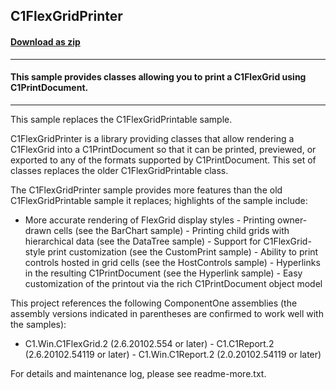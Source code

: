 ## C1FlexGridPrinter
#### [Download as zip](https://minhaskamal.github.io/DownGit/#/home?url=https://github.com/GrapeCity/ComponentOne-WinForms-Samples/tree/master/NetFramework\Reports\C1Preview\CS\C1FlexGridPrintable2\C1FlexGridPrinter)
____
#### This sample provides classes allowing you to print a C1FlexGrid using C1PrintDocument. 
____
This sample replaces the C1FlexGridPrintable sample. 

C1FlexGridPrinter is a library providing classes that allow rendering a C1FlexGrid into a C1PrintDocument so that it can be printed, previewed, or exported to any of the formats supported by C1PrintDocument. This set of classes replaces the older C1FlexGridPrintable class. 

The C1FlexGridPrinter sample provides more features than the old C1FlexGridPrintable sample it replaces; highlights of the sample include: 

- More accurate rendering of FlexGrid display styles - Printing owner-drawn cells (see the BarChart sample) - Printing child grids with hierarchical data (see the DataTree sample) - Support for C1FlexGrid-style print customization (see the CustomPrint sample) - Ability to print controls hosted in grid cells (see the HostControls sample) - Hyperlinks in the resulting C1PrintDocument (see the Hyperlink sample) - Easy customization of the printout via the rich C1PrintDocument object model 

This project references the following ComponentOne assemblies (the assembly versions indicated in parentheses are confirmed to work well with the samples): 

- C1.Win.C1FlexGrid.2 (2.6.20102.554 or later) - C1.C1Report.2       (2.6.20102.54119 or later) - C1.Win.C1Report.2   (2.0.20102.54119 or later) 

For details and maintenance log, please see readme-more.txt. 